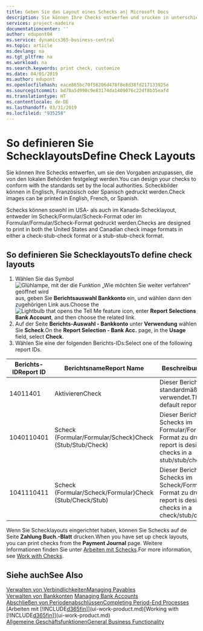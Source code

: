 ```yaml
---
title: Geben Sie das Layout eines Schecks an| Microsoft Docs
description: Sie können Ihre Checks entwerfen und srucken in unterschiedliche Formaten, um Standardwerten zu entsprechen.
services: project-madeira
documentationcenter: ''
author: edupont04
ms.service: dynamics365-business-central
ms.topic: article
ms.devlang: na
ms.tgt_pltfrm: na
ms.workload: na
ms.search.keywords: print check, customize
ms.date: 04/01/2019
ms.author: edupont
ms.openlocfilehash: eace865bc70f56206d478f8e8d38fd217133925e
ms.sourcegitcommit: bd78a5d990c9e83174da1409076c22df8b35eafd
ms.translationtype: HT
ms.contentlocale: de-DE
ms.lasthandoff: 03/31/2019
ms.locfileid: "935258"
---
```

# <a name="define-check-layouts"></a><span data-ttu-id="af76b-103">So definieren Sie Schecklayouts</span><span class="sxs-lookup"><span data-stu-id="af76b-103">Define Check Layouts</span></span>
<span data-ttu-id="af76b-104">Sie können Ihre Schecks entwerfen, um sie den Vorgaben anzupassen, die von den lokalen Behörden festgelegt werden.</span><span class="sxs-lookup"><span data-stu-id="af76b-104">You can design your checks to conform with the standards set by the local authorities.</span></span> <span data-ttu-id="af76b-105">Scheckbilder können in Englisch, Französisch oder Spanisch gedruckt werden.</span><span class="sxs-lookup"><span data-stu-id="af76b-105">Check images can be printed in English, French, or Spanish.</span></span>

<span data-ttu-id="af76b-106">Schecks können sowohl im USA- als auch im Kanada-Schecklayout, entweder im Scheck/Formular/Scheck-Format oder im Formular/Formular/Scheck-Format gedruckt werden.</span><span class="sxs-lookup"><span data-stu-id="af76b-106">Checks are designed to print in both the United States and Canadian check image formats in either a check-stub-check format or a stub-stub-check format.</span></span>

## <a name="to-define-check-layouts"></a><span data-ttu-id="af76b-107">So definieren Sie Schecklayouts</span><span class="sxs-lookup"><span data-stu-id="af76b-107">To define check layouts</span></span>
1. <span data-ttu-id="af76b-108">Wählen Sie das Symbol ![Glühlampe, mit der die Funktion „Wie möchten Sie weiter verfahren“ geöffnet wird](media/ui-search/search_small.png "Wie möchten Sie weiter verfahren?") aus, geben Sie **Berichtsauswahl Bankkonto** ein, und wählen dann den zugehörigen Link aus.</span><span class="sxs-lookup"><span data-stu-id="af76b-108">Choose the ![Lightbulb that opens the Tell Me feature](media/ui-search/search_small.png "Tell me what you want to do") icon, enter **Report Selections Bank Account**, and then choose the related link.</span></span>
2. <span data-ttu-id="af76b-109">Auf der Seite **Berichts-Auswahl - Bankkonto** unter **Verwendung** wählen Sie **Scheck**.</span><span class="sxs-lookup"><span data-stu-id="af76b-109">On the **Report Selection - Bank Acc.** page, in the **Usage** field, select **Check**.</span></span>
3. <span data-ttu-id="af76b-110">Wählen Sie eine der folgenden Berichts-IDs:</span><span class="sxs-lookup"><span data-stu-id="af76b-110">Select one of the following report IDs.</span></span>

| <span data-ttu-id="af76b-111">Berichts-ID</span><span class="sxs-lookup"><span data-stu-id="af76b-111">Report ID</span></span> | <span data-ttu-id="af76b-112">Berichtsname</span><span class="sxs-lookup"><span data-stu-id="af76b-112">Report Name</span></span> | <span data-ttu-id="af76b-113">Beschreibung</span><span class="sxs-lookup"><span data-stu-id="af76b-113">Description</span></span> |
| --- | --- | --- |
| <span data-ttu-id="af76b-114">1401</span><span class="sxs-lookup"><span data-stu-id="af76b-114">1401</span></span> |<span data-ttu-id="af76b-115">Aktivieren</span><span class="sxs-lookup"><span data-stu-id="af76b-115">Check</span></span> |<span data-ttu-id="af76b-116">Dieser Bericht wird standardmäßig verwendet.</span><span class="sxs-lookup"><span data-stu-id="af76b-116">This is the default report.</span></span> |
| <span data-ttu-id="af76b-117">10401</span><span class="sxs-lookup"><span data-stu-id="af76b-117">10401</span></span> |<span data-ttu-id="af76b-118">Scheck (Formular/Formular/Scheck)</span><span class="sxs-lookup"><span data-stu-id="af76b-118">Check (Stub/Stub/Check)</span></span> |<span data-ttu-id="af76b-119">Dieser Bericht dient dazu, Schecks im Formular/Formular/Scheck-Format zu drucken.</span><span class="sxs-lookup"><span data-stu-id="af76b-119">This report is designed to print checks in a stub/stub/check format.</span></span> |
| <span data-ttu-id="af76b-120">10411</span><span class="sxs-lookup"><span data-stu-id="af76b-120">10411</span></span> |<span data-ttu-id="af76b-121">Scheck (Formular/Scheck/Formular)</span><span class="sxs-lookup"><span data-stu-id="af76b-121">Check (Stub/Check/Stub)</span></span> |<span data-ttu-id="af76b-122">Dieser Bericht dient dazu, Schecks im Scheck/Formular/Scheck-Format zu drucken.</span><span class="sxs-lookup"><span data-stu-id="af76b-122">This report is designed to print checks in a check/stub/check format.</span></span> |

<span data-ttu-id="af76b-123">Wenn Sie Schecklayouts eingerichtet haben, können Sie Schecks auf de Seite **Zahlung Buch.-Blatt** drucken.</span><span class="sxs-lookup"><span data-stu-id="af76b-123">When you have set up check layouts, you can print checks from the **Payment Journal** page.</span></span> <span data-ttu-id="af76b-124">Weitere Informationen finden Sie unter [Arbeiten mit Schecks](payables-how-work-checks.md).</span><span class="sxs-lookup"><span data-stu-id="af76b-124">For more information, see [Work with Checks](payables-how-work-checks.md).</span></span>

## <a name="see-also"></a><span data-ttu-id="af76b-125">Siehe auch</span><span class="sxs-lookup"><span data-stu-id="af76b-125">See Also</span></span>
[<span data-ttu-id="af76b-126">Verwalten von Verbindlichkeiten</span><span class="sxs-lookup"><span data-stu-id="af76b-126">Managing Payables</span></span>](payables-manage-payables.md)  
<span data-ttu-id="af76b-127">[Verwalten von Bankkonten](bank-manage-bank-accounts.md) </span><span class="sxs-lookup"><span data-stu-id="af76b-127">[Managing Bank Accounts](bank-manage-bank-accounts.md) </span></span>  
[<span data-ttu-id="af76b-128">Abschließen von Periodenabschlüssen</span><span class="sxs-lookup"><span data-stu-id="af76b-128">Completing Period-End Processes</span></span>](year-how-complete-period-end-processes.md)  
<span data-ttu-id="af76b-129">[Arbeiten mit [!INCLUDE[d365fin](includes/d365fin_md.md)]](ui-work-product.md)</span><span class="sxs-lookup"><span data-stu-id="af76b-129">[Working with [!INCLUDE[d365fin](includes/d365fin_md.md)]](ui-work-product.md)</span></span>  
[<span data-ttu-id="af76b-130">Allgemeine Geschäftsfunktionen</span><span class="sxs-lookup"><span data-stu-id="af76b-130">General Business Functionality</span></span>](ui-across-business-areas.md)
